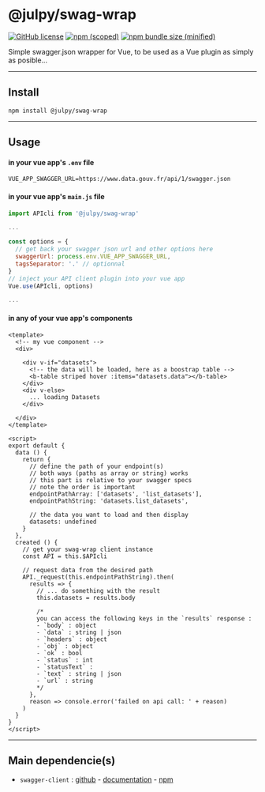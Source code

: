 
# @julpy/swag-wrap

[![GitHub license](https://img.shields.io/github/license/co-demos/swag-wrap)](https://github.com/co-demos/swag-wrap/blob/master/LICENSE) [![npm (scoped)](https://img.shields.io/npm/v/@julpy/swag-wrap.svg)](https://www.npmjs.com/package/@julpy/swag-wrap) [![npm bundle size (minified)](https://img.shields.io/bundlephobia/min/@julpy/swag-wrap.svg)](https://www.npmjs.com/package/@julpy/swag-wrap)

Simple swagger.json wrapper for Vue, to be used as a Vue plugin as simply as posible...

---------
## Install

```terminal
npm install @julpy/swag-wrap
```

-------
## Usage

#### in your vue app's `.env` file
```env
VUE_APP_SWAGGER_URL=https://www.data.gouv.fr/api/1/swagger.json
```

#### in your vue app's `main.js` file
```js
import APIcli from '@julpy/swag-wrap'

...

const options = {
  // get back your swagger json url and other options here
  swaggerUrl: process.env.VUE_APP_SWAGGER_URL,
  tagsSeparator: '.' // optionnal
}
// inject your API client plugin into your vue app
Vue.use(APIcli, options)

...

```

#### in any of your vue app's components

```vue
<template>
  <!-- my vue component -->
  <div>

    <div v-if="datasets">
      <!-- the data will be loaded, here as a boostrap table -->
      <b-table striped hover :items="datasets.data"></b-table>
    </div>
    <div v-else>
      ... loading Datasets
    </div>

  </div>
</template>

<script>
export default {
  data () {
    return {
      // define the path of your endpoint(s)
      // both ways (paths as array or string) works
      // this part is relative to your swagger specs
      // note the order is important
      endpointPathArray: ['datasets', 'list_datasets'],
      endpointPathString: 'datasets.list_datasets',

      // the data you want to load and then display
      datasets: undefined
    }
  },
  created () {
    // get your swag-wrap client instance
    const API = this.$APIcli

    // request data from the desired path
    API._request(this.endpointPathString).then(
      results => {
        // ... do something with the result
        this.datasets = results.body

        /*
        you can access the following keys in the `results` response : 
        - `body` : object
        - `data` : string | json
        - `headers` : object
        - `obj` : object
        - `ok` : bool
        - `status` : int
        - `statusText` : 
        - `text` : string | json
        - `url` : string
        */
      },
      reason => console.error('failed on api call: ' + reason)
    )
  }
}
</script>
```

--------
## Main dependencie(s)

- `swagger-client` : [github](https://github.com/swagger-api/swagger-js) - [documentation](https://github.com/swagger-api/swagger-js#readme) - [npm](https://www.npmjs.com/package/swagger-client)
